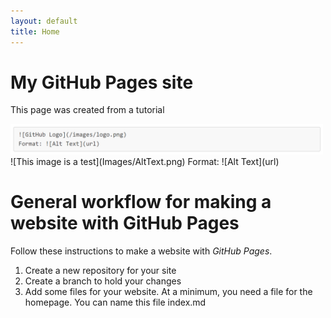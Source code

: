 ```yaml
---
layout: default
title: Home
---
```


# My GitHub Pages site
This page was created from a tutorial

<img src="Images/AltText.png" width="500">
![This image is a test](Images/AltText.png)
Format: ![Alt Text](url)

# General workflow for making a website with GitHub Pages
Follow these instructions to make a website with _GitHub Pages_.

1. Create a new repository for your site
2. Create a branch to hold your changes
3. Add some files for your website. At a minimum, you need a file for the homepage. You can name this file index.md
